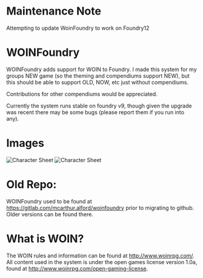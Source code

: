 # Maintenance Note
Attempting to update WoinFoundry to work on Foundry12

# WOINFoundry
WOINFoundry adds support for WOIN to Foundry. I made this system for my groups NEW game (so the theming and compendiums support NEW), but this should be able to support OLD, NOW, etc just without compendiums.

Contributions for other compendiums would be appreciated.

Currently the system runs stable on foundry v9, though given the upgrade was recent there may be some bugs (please report them if you run into any).

# Images
![Character Sheet](readme/charactersheet.png)
![Character Sheet](readme/overview.png)

# Old Repo:
WOINFoundry used to be found at https://gitlab.com/mcarthur.alford/woinfoundry prior to migrating to github. Older versions can be found there.

# What is WOIN?
The WOIN rules and information can be found at http://www.woinrpg.com/.
All content used in the system is under the open games license version 1.0a, found at http://www.woinrpg.com/open-gaming-license.
